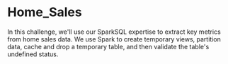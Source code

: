 # Home_Sales
In this challenge, we'll use our SparkSQL expertise to extract key metrics from home sales data. We use Spark to create temporary views, partition data, cache and drop a temporary table, and then validate the table's undefined status.
